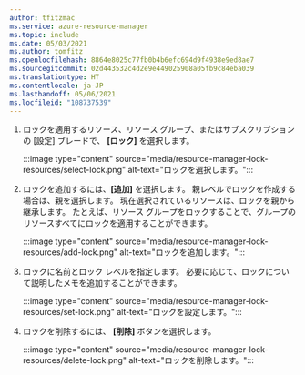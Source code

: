 ```yaml
---
author: tfitzmac
ms.service: azure-resource-manager
ms.topic: include
ms.date: 05/03/2021
ms.author: tomfitz
ms.openlocfilehash: 8864e8025c77fb0b4b6efc694d9f4938e9ed8ae7
ms.sourcegitcommit: 02d443532c4d2e9e449025908a05fb9c84eba039
ms.translationtype: HT
ms.contentlocale: ja-JP
ms.lasthandoff: 05/06/2021
ms.locfileid: "108737539"
---
```

1. ロックを適用するリソース、リソース グループ、またはサブスクリプションの [設定] ブレードで、 **[ロック]** を選択します。

    :::image type="content" source="media/resource-manager-lock-resources/select-lock.png" alt-text="ロックを選択します。":::

1. ロックを追加するには、**[追加]** を選択します。 親レベルでロックを作成する場合は、親を選択します。 現在選択されているリソースは、ロックを親から継承します。 たとえば、リソース グループをロックすることで、グループのリソースすべてにロックを適用することができます。

    :::image type="content" source="media/resource-manager-lock-resources/add-lock.png" alt-text="ロックを追加します。":::

1. ロックに名前とロック レベルを指定します。 必要に応じて、ロックについて説明したメモを追加することができます。

    :::image type="content" source="media/resource-manager-lock-resources/set-lock.png" alt-text="ロックを設定します。":::

1. ロックを削除するには、 **[削除]** ボタンを選択します。

    :::image type="content" source="media/resource-manager-lock-resources/delete-lock.png" alt-text="ロックを削除します。":::
